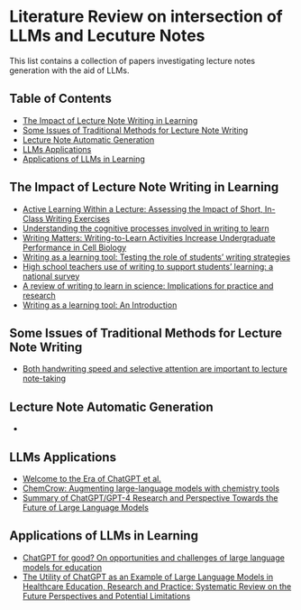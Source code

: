 # Literature Review on intersection of LLMs and Lecuture Notes 

This list contains a collection of papers investigating lecture notes generation with the aid of LLMs.

## Table of Contents

- [The Impact of Lecture Note Writing in Learning](#impact-in-learning)
- [Some Issues of Traditional Methods for Lecture Note Writing](#traditional-methods-issues)
- [Lecture Note Automatic Generation](#automatic-generation)
- [LLMs Applications](#LLMs-applications)
- [Applications of LLMs in Learning](#LLMs-applications-in-learning)

## The Impact of Lecture Note Writing in Learning

- [Active Learning Within a Lecture: Assessing the Impact of Short, In-Class Writing Exercises](https://www.researchgate.net/publication/247504867_Active_Learning_Within_a_Lecture_Assessing_the_Impact_of_Short_In-Class_Writing_Exercises)
- [Understanding the cognitive processes involved in writing to learn](https://psycnet.apa.org/manuscript/2017-18447-001.pdf)
- [Writing Matters: Writing-to-Learn Activities Increase Undergraduate Performance in Cell Biology](https://academic.oup.com/bioscience/article/68/6/445/4990682)
- [Writing as a learning tool: Testing the role of students’ writing strategies](https://link.springer.com/article/10.1007/BF03173567)
- [High school teachers use of writing to support students’ learning: a national survey](https://link.springer.com/article/10.1007/s11145-013-9494-8)
- [A review of writing to learn in science: Implications for practice and research](https://onlinelibrary.wiley.com/doi/abs/10.1002/tea.3660310910)
- [Writing as a learning tool: An Introduction](https://link.springer.com/chapter/10.1007/978-94-010-0740-5_2)


## Some Issues of Traditional Methods for Lecture Note Writing

- [Both handwriting speed and selective attention are important to lecture note-taking](https://link.springer.com/article/10.1007/s11145-013-9431-x)

## Lecture Note Automatic Generation

- []()

## LLMs Applications

- [Welcome to the Era of ChatGPT et al.](https://link.springer.com/article/10.1007/s12599-023-00795-x)
- [ChemCrow: Augmenting large-language models with chemistry tools](https://arxiv.org/abs/2304.05376)
- [Summary of ChatGPT/GPT-4 Research and Perspective Towards the Future of Large Language Models](https://arxiv.org/abs/2304.01852)

## Applications of LLMs in Learning

- [ChatGPT for good? On opportunities and challenges of large language models for education](https://www.sciencedirect.com/science/article/pii/S1041608023000195)
- [The Utility of ChatGPT as an Example of Large Language Models in Healthcare Education, Research and Practice: Systematic Review on the Future Perspectives and Potential Limitations](https://www.medrxiv.org/content/10.1101/2023.02.19.23286155v1)
